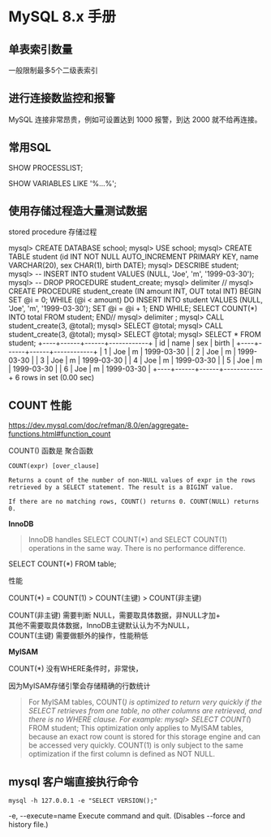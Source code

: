 # MySQL 8.x 手册

## 单表索引数量

一般限制最多5个二级表索引

## 进行连接数监控和报警

MySQL 连接非常昂贵，例如可设置达到 1000 报警，到达 2000 就不给再连接。

## 常用SQL

SHOW PROCESSLIST;

SHOW VARIABLES LIKE '%...%';

## 使用存储过程造大量测试数据

stored procedure 存储过程

mysql> CREATE DATABASE school;
mysql> USE school;
mysql> CREATE TABLE student (id INT NOT NULL AUTO_INCREMENT PRIMARY KEY, name VARCHAR(20), sex CHAR(1), birth DATE);
mysql> DESCRIBE student;
mysql> -- INSERT INTO student VALUES (NULL, 'Joe', 'm', '1999-03-30');
mysql> -- DROP PROCEDURE student_create;
mysql> delimiter //
mysql> CREATE PROCEDURE student_create (IN amount INT, OUT total INT)
BEGIN
  SET @i = 0;
  WHILE (@i < amount) DO
    INSERT INTO student VALUES (NULL, 'Joe', 'm', '1999-03-30');
    SET @i  = @i + 1;
  END WHILE;
  SELECT COUNT(*) INTO total FROM student;
END//
mysql> delimiter ;
mysql> CALL student_create(3, @total);
mysql> SELECT @total;
mysql> CALL student_create(3, @total);
mysql> SELECT @total;
mysql> SELECT * FROM student;
+----+------+------+------------+
| id | name | sex  | birth      |
+----+------+------+------------+
|  1 | Joe  | m    | 1999-03-30 |
|  2 | Joe  | m    | 1999-03-30 |
|  3 | Joe  | m    | 1999-03-30 |
|  4 | Joe  | m    | 1999-03-30 |
|  5 | Joe  | m    | 1999-03-30 |
|  6 | Joe  | m    | 1999-03-30 |
+----+------+------+------------+
6 rows in set (0.00 sec)

## COUNT 性能

https://dev.mysql.com/doc/refman/8.0/en/aggregate-functions.html#function_count

COUNT() 函数是 聚合函数

```
COUNT(expr) [over_clause]

Returns a count of the number of non-NULL values of expr in the rows retrieved by a SELECT statement. The result is a BIGINT value.

If there are no matching rows, COUNT() returns 0. COUNT(NULL) returns 0.
```

**InnoDB**

> InnoDB handles SELECT COUNT(*) and SELECT COUNT(1) operations in the same way. There is no performance difference.

SELECT COUNT(*) FROM table;

性能

COUNT(*) = COUNT(1) > COUNT(主键) > COUNT(非主键)

COUNT(非主键) 需要判断 NULL，需要取具体数据，非NULL才加+  
其他不需要取具体数据，InnoDB主键默认认为不为NULL，  
COUNT(主键) 需要做额外的操作，性能稍低  

**MyISAM**

COUNT(*) 没有WHERE条件时，非常快，

因为MyISAM存储引擎会存储精确的行数统计

> For MyISAM tables, COUNT(*) is optimized to return very quickly if the SELECT retrieves from one table, no other columns are retrieved, and there is no WHERE clause. For example:
> mysql> SELECT COUNT(*) FROM student;
> This optimization only applies to MyISAM tables, because an exact row count is stored for this storage engine and can be accessed very quickly. COUNT(1) is only subject to the same optimization if the first column is defined as NOT NULL.

## mysql 客户端直接执行命令

`mysql -h 127.0.0.1 -e "SELECT VERSION();"` 

-e, --execute=name  Execute command and quit. (Disables --force and history file.)
